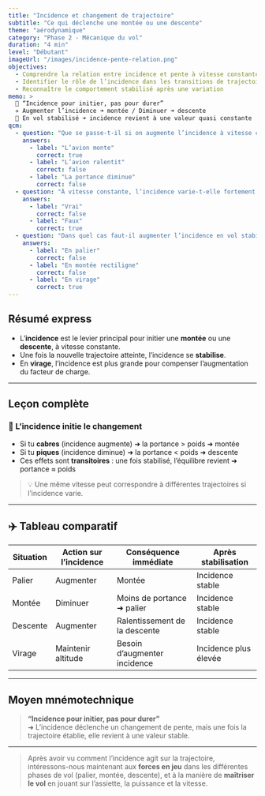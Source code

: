 ```yaml
---
title: "Incidence et changement de trajectoire"
subtitle: "Ce qui déclenche une montée ou une descente"
theme: "aérodynamique"
category: "Phase 2 - Mécanique du vol"
duration: "4 min"
level: "Débutant"
imageUrl: "/images/incidence-pente-relation.png"
objectives:
  - Comprendre la relation entre incidence et pente à vitesse constante
  - Identifier le rôle de l’incidence dans les transitions de trajectoire
  - Reconnaître le comportement stabilisé après une variation
memo: >
  🧠 “Incidence pour initier, pas pour durer”  
  ✈️ Augmenter l’incidence ➜ montée / Diminuer ➜ descente  
  🚀 En vol stabilisé ➜ incidence revient à une valeur quasi constante
qcm:
  - question: "Que se passe-t-il si on augmente l’incidence à vitesse constante ?"
    answers:
      - label: "L’avion monte"
        correct: true
      - label: "L’avion ralentit"
        correct: false
      - label: "La portance diminue"
        correct: false
  - question: "À vitesse constante, l’incidence varie-t-elle fortement entre montée et descente stabilisées ?"
    answers:
      - label: "Vrai"
        correct: false
      - label: "Faux"
        correct: true
  - question: "Dans quel cas faut-il augmenter l’incidence en vol stabilisé ?"
    answers:
      - label: "En palier"
        correct: false
      - label: "En montée rectiligne"
        correct: false
      - label: "En virage"
        correct: true
---
```


## Résumé express

- L’**incidence** est le levier principal pour initier une **montée** ou une **descente**, à vitesse constante.
- Une fois la nouvelle trajectoire atteinte, l’incidence se **stabilise**.
- En **virage**, l’incidence est plus grande pour compenser l’augmentation du facteur de charge.

---

## Leçon complète

### 🎯 L’incidence initie le changement

- Si tu **cabres** (incidence augmente) ➜ la portance > poids ➜ montée
- Si tu **piques** (incidence diminue) ➜ la portance < poids ➜ descente
- Ces effets sont **transitoires** : une fois stabilisé, l’équilibre revient ➜ portance ≈ poids

> 💡 Une même vitesse peut correspondre à différentes trajectoires si l’incidence varie.

---

## ✈️ Tableau comparatif

| Situation | Action sur l’incidence | Conséquence immédiate         | Après stabilisation   |
| --------- | ---------------------- | ----------------------------- | --------------------- |
| Palier    | Augmenter              | Montée                        | Incidence stable      |
| Montée    | Diminuer               | Moins de portance ➜ palier    | Incidence stable      |
| Descente  | Augmenter              | Ralentissement de la descente | Incidence stable      |
| Virage    | Maintenir altitude     | Besoin d’augmenter incidence  | Incidence plus élevée |

---

## Moyen mnémotechnique

> **“Incidence pour initier, pas pour durer”**  
> ➜ L’incidence déclenche un changement de pente, mais une fois la trajectoire établie, elle revient à une valeur stable.

---

> Après avoir vu comment l’incidence agit sur la trajectoire, intéressons-nous maintenant aux **forces en jeu** dans les différentes phases de vol (palier, montée, descente), et à la manière de **maîtriser le vol** en jouant sur l’assiette, la puissance et la vitesse.
